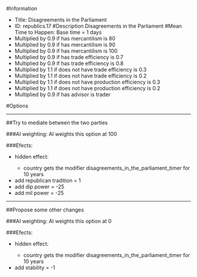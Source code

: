 #Information
 - Title: Disagreements in the Parliament
 - ID: republics.17
#Description
Disagreements in the Parliament
#Mean Time to Happen:
Base time = 1 days
 - Multiplied by 0.9 if has mercantilism is 80
 - Multiplied by 0.9 if has mercantilism is 90
 - Multiplied by 0.9 if has mercantilism is 100
 - Multiplied by 0.9 if has trade efficiency is 0.7
 - Multiplied by 0.9 if has trade efficiency is 0.8
 - Multiplied by 1.1 if does not have trade efficiency is 0.3
 - Multiplied by 1.1 if does not have trade efficiency is 0.2
 - Multiplied by 1.1 if does not have production efficiency is 0.3
 - Multiplied by 1.1 if does not have production efficiency is 0.2
 - Multiplied by 0.9 if has advisor is trader

#Options

___
##Try to mediate between the two parties

###AI weighting:
AI weights this option at 100


###Efects:<ul><li>hidden effect:</li><ul><li>country gets the modifier disagreements_in_the_parliament_timer for 10 years</li></ul><li>add republican tradition = 1</li><li>add dip power = -25</li><li>add mil power = -25</li></ul>

___
##Propose some other changes

###AI weighting:
AI weights this option at 0


###Efects:<ul><li>hidden effect:</li><ul><li>country gets the modifier disagreements_in_the_parliament_timer for 10 years</li></ul><li>add stability = -1</li></ul>
